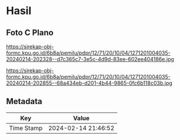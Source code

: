 # Hasil

## Foto C Plano

https://sirekap-obj-formc.kpu.go.id/6b8a/pemilu/pdpr/12/71/20/10/04/1271201004035-20240214-202328--d7c365c7-3e5c-4d9d-83ee-602ee404186e.jpg

https://sirekap-obj-formc.kpu.go.id/6b8a/pemilu/pdpr/12/71/20/10/04/1271201004035-20240214-202855--68a434eb-d201-4b44-9865-0fc6b118c03b.jpg


## Metadata

| Key        | Value               |
| ---------- | ------------------- |
| Time Stamp | 2024-02-14 21:46:52 |



